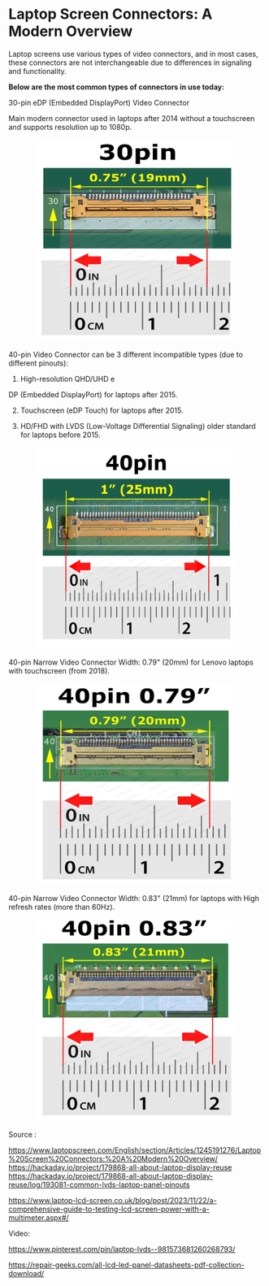 # Laptop Screen Connectors: A Modern Overview




Laptop screens use various types of video connectors, and in most cases, these connectors are not interchangeable due to differences in signaling and functionality. 


**Below are the most common types of connectors in use today:**




30-pin eDP (Embedded DisplayPort) Video Connector


Main modern connector used in laptops after 2014 without a touchscreen and supports resolution up to 1080p.



<p align="center">
  <img width="400" height="400" src="src/30pin1.jpg">
</p>



40-pin Video Connector can be 3 different incompatible types (due to different pinouts):


1. High-resolution QHD/UHD e


DP (Embedded DisplayPort) for laptops after 2015.

2. Touchscreen (eDP Touch) for laptops after 2015.

3. HD/FHD with LVDS (Low-Voltage Differential Signaling) older standard for laptops before 2015.



<p align="center">
  <img width="400" height="400" src="src/40pin1.jpg">
</p>



40-pin Narrow Video Connector Width: 0.79" (20mm) for Lenovo laptops with touchscreen (from 2018).



<p align="center">
  <img width="400" height="400" src="src/40pin_20mm_2.jpg">
</p>




40-pin Narrow Video Connector Width: 0.83" (21mm) for laptops with High refresh rates (more than 60Hz).



<p align="center">
  <img width="400" height="400" src="src/40pin_21mm_2.jpg">
</p>










Source :

https://www.laptopscreen.com/English/section/Articles/1245191276/Laptop%20Screen%20Connectors:%20A%20Modern%20Overview/
https://hackaday.io/project/179868-all-about-laptop-display-reuse
https://hackaday.io/project/179868-all-about-laptop-display-reuse/log/193081-common-lvds-laptop-panel-pinouts

https://www.laptop-lcd-screen.co.uk/blog/post/2023/11/22/a-comprehensive-guide-to-testing-lcd-screen-power-with-a-multimeter.aspx#/




Video:

https://www.pinterest.com/pin/laptop-lvds--981573681260268793/







https://repair-geeks.com/all-lcd-led-panel-datasheets-pdf-collection-download/
